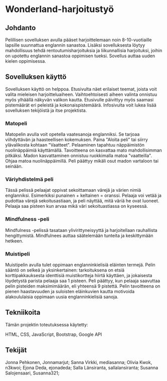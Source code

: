 # Wonderland-harjoitustyö

## Johdanto

Pelillisen sovelluksen avulla pääset harjoittelemaan noin 8-10-vuotiaille lapsille suunnattua englannin sanastoa. Lisäksi sovelluksesta löytyy mahdollisuus tehdä rentoutumisharjoituksia ja liikunnallisia harjoituksi, joihin on upotettu englannin sanastoa oppimisen tueksi. Sovellus auttaa uuden kielen oppimisessa.

## Sovelluksen käyttö

Sovelluksen käyttö on helppoa. Etusivulta näet erilaiset teemat, joista voit valita mieleisen harjoitteluaiheen. Vaihtoehtoisesti aiheen valinta onnistuu myös ylhäällä näkyvän valikon kautta. Etusivulle päivittyy myös saamasi pistemäärät eri peleistä ja kokonaispistemäärä. Infosivulta voit lukea lisää sovelluksen tekijöistä ja itse projektista.

### Matopeli

Matopelin avulla voit opetella vaatesanoja englanniksi. Se tarjoaa viihdyttävän ja haasteellisen kokemuksen. Paina "Aloita peli" tai siirry ylävalikosta kohtaan "Vaatteet". Pelaaminen tapahtuu näppäimistön nuolinäppäimiä käyttämällä. Tavoitteena on kasvattaa mato mahdollisimman pitkäksi. Madon kasvattaminen onnistuu ruokkimalla matoa "vaatteilla". Ohjaa matoa nuolinäppäimillä. Peli päättyy mikäli osut madon vartaloon tai seinään.


### Väriyhdistelmä peli

Tässä pelissä pelaajat oppivat sekoittamaan värejä ja värien nimiä englanniksi. Esimerkiksi punainen + keltainen = oranssi.
Pelaaja voi vetää ja pudottaa värejä sekoitusastiaan, ja peli näyttää, mitä väriä he ovat luoneet. 
Pelaaja saa pisteen kun arvaa mikä väri sekoituastiassa on kyseessä.

### Mindfulness -peli

Mindfulness -pelissä tasataan ylivirittyneisyyttä ja harjoitellaan rauhallista hengittymistä. Mindfulnees auttaa säätelemään tunteita ja keskittymään hetkeen. 

### Muistipeli

Muistipelin avulla tulet oppimaan englanninkielisiä eläinten termejä. Pelin sääntö on selkeä ja yksinkertainen: tarkoituksena on etsiä korttipakkauksesta identtisiä muistikortteja hiirtä käyttäen, ja jokaisesta löydetystä parista pelaaja saa 1 pisteen. Peli päättyy, kun pelaaja saavuttaa pelin pisteiden maksimimäärän, eli yhteensä 9 pistettä. Pelin tavoitteena on pienen haastavuuden ja suloisten eläinkuvien kautta motivoida alakoululaisia oppimaan uusia englanninkielisiä sanoja. 

## Tekniikoita

Tämän projektin toteutuksessa käytetty: 

HTML,
CSS,
JavaScript,
Bootstrap,
Google API

## Tekijät

Jonna Pehkonen, Jonnamarjut;
Sanna Virkki, mediasanna;
Olivia Kwok, n3kwoi;
Ejona Deda, ejonadeda;
Salla Länsiranta, sallalansiranta;
Susanna Salojensaari, Susanna321;
